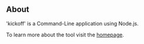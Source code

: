 ## About

'kickoff' is a Command-Line application using Node.js.

To learn more about the tool visit the [homepage](http://tombenke.github.io/kickoff/).
